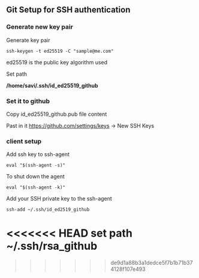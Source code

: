 ## Git Setup for SSH authentication

### Generate new key pair

Generate key pair

    ssh-keygen -t ed25519 -C "sample@me.com"

ed25519 is the public key algorithm used

Set path

**/home/savi/.ssh/id_ed25519_github**

### Set it to github

Copy id_ed25519_github.pub file content

Past in it https://github.com/settings/keys -> New SSH Keys

### client setup

Add ssh key to ssh-agent

    eval "$(ssh-agent -s)"

To shut down the agent

    eval "$(ssh-agent -k)"


Add your SSH private key to the ssh-agent

    ssh-add ~/.ssh/id_ed2519_github

<<<<<<< HEAD
set path
~/.ssh/rsa_github
=======

>>>>>>> de9d1a88b3a1dedce5f7b1b71b374128f107e493
